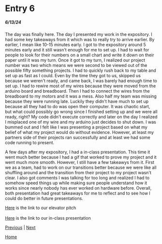 # Entry 6
##### 6/13/24

The day was finally here. The day I presented my work in the expository. I had some key takeaways from it which was to really try to arrive earlier. By earlier, I mean like 10-15 minutes early. I got to the expository around 5 minutes early and it still wasn't enough for me to set up. I had to wait for people to look for their numbers on a small chart and write it down on their paper until it was my turn. Once it got to my turn, I realized our project number was two which means we were second to be viewed out of the possible fifty something projects. I had to quickly rush back to my table and set up as fast as I could. Even by the time they got to us, skipped us because we weren't ready, and came back, I was barely had enough time to set up. I had to rewire most of my wires because they were moved from the arduino board and breadboard. Then I had to connect the wires from the breadboard to my motors and it was a mess. Also half my team was missing because they were running late. Luckily they didn't have much to set up because all they had to do was open their computer. It was chaotic start, but what could possibly go wrong since I finished setting up and we were all ready, right? My code didn't execute correctly and later on the day I realized I misplaced one of my wire and my arduino just decides to shut down. I was bummed out and I felt like I was presenting a project based on what my belief of what my project would do without evidence. However, at least my partners side of their projects ran successfully and at least we had some code running to present.

A few days after my expository, I had a in-class presentation. This time it went much better because I had a gif that worked to prove my project and it went much more smooth. However, I still have a few takeawys from it. First we as a team, had to work on our transitions better because we were like all shuffling around and the transition from their project to my project wasn't clear. I also got comments I was talking for too long and realized I had to somehow speed things up while making sure people understand how it works since nearly nobody has ever worked on hardware before. Overall, both presentation had great takeaways for me to reflect and to see how I could do better in future presentations.

[Here](https://docs.google.com/document/d/1q1kv5fxVlAfcq-0ERWnh0_SLryxskqKYo2vqAg-qa18) is the link to our elevator pitch <br><br>
[Here](https://docs.google.com/presentation/d/1fzJTYPV8W36z7rmppDt6pjyQiK0mtnq6svw637Mek8o) is the link to our in-class presentation

[Previous](entry05.md) | [Next](entry07.md)

[Home](../README.md)
